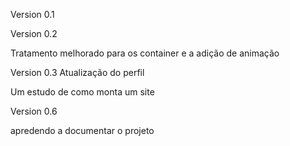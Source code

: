 Version 0.1

Version 0.2

Tratamento melhorado para os container e a adição de animação

Version 0.3
Atualização do perfil

Um estudo de como monta um site


Version 0.6 

apredendo a documentar o projeto